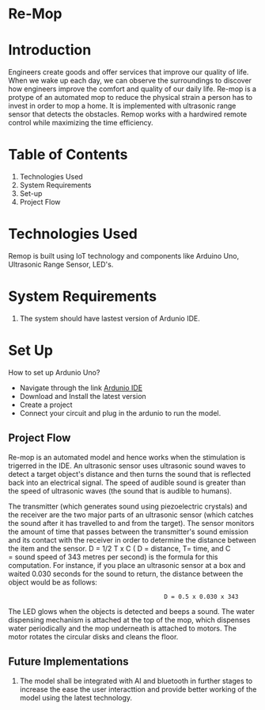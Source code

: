 # Re-Mop
# Introduction 
Engineers create goods and offer services that improve our quality of life. When we wake up each day, we can observe the surroundings to discover how engineers improve the comfort and quality of our daily life. Re-mop is a protype of an automated mop to reduce the physical strain a person has to invest in order to mop a home. It is implemented with ultrasonic range sensor that detects the obstacles. Remop works with a hardwired remote control while maximizing the time efficiency.
 
# Table of Contents
1) Technologies Used
2) System Requirements
3) Set-up
4) Project Flow 

# Technologies Used 
Remop is built using IoT technology and components like Arduino Uno, Ultrasonic Range Sensor, LED's.

# System Requirements
1) The system should have lastest version of Ardunio IDE. 

# Set Up
How to set up Ardunio Uno?

- Navigate through the link [Ardunio IDE](https://www.arduino.cc/en/software)
- Download and Install the latest version
- Create a project
- Connect your circuit and plug in the ardunio to run the model.
           
## Project Flow 
Re-mop is an automated model and hence works when the stimulation is trigerred in the IDE. An ultrasonic sensor uses ultrasonic sound waves to detect a target object's distance and then turns the sound that is reflected back into an electrical signal. The speed of audible sound is greater than the speed of ultrasonic waves (the sound that is audible to humans). 

The transmitter (which generates sound using piezoelectric crystals) and the receiver are the two major parts of an ultrasonic sensor (which catches the sound after it has travelled to and from the target). The sensor monitors the amount of time that passes between the transmitter's sound emission and its contact with the receiver in order to determine the distance between the item and the sensor. D = 1/2 T x C ( D = distance, T= time, and C = sound speed of 343 metres per second) is the formula for this computation. For instance, if you place an ultrasonic sensor at a box and waited 0.030 seconds for the sound to return, the distance between the object would be as follows:

                                                D = 0.5 x 0.030 x 343
The LED glows when the objects is detected and beeps a sound. The water dispensing mechanism is attached at the top of the mop, which dispenses water periodically and the mop underneath is attached to motors. The motor rotates the circular disks and cleans the floor. 

## Future Implementations
1) The model shall be integrated with AI and bluetooth in further stages to increase the ease the user interacttion and provide better working of the model using the latest technology.



